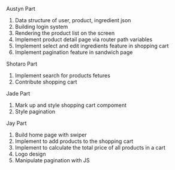 Austyn Part
1. Data structure of user, product, ingredient json
2. Building login system
3. Rendering the product list on the screen
4. Implement product detail page via router path variables
5. Implement select and edit ingredients feature in shopping cart
6. Implement pagination feature in sandwich page

Shotaro Part
1. Implement search for products fetures
2. Contribute shopping cart

Jade Part
1. Mark up and style shopping cart compoment
2. Style pagination

Jay Part
1. Build home page with swiper
2. Implement to add products to the shopping cart
3. Implement to calculate the total price of all products in a cart
4. Logo design
5. Manipulate pagination with JS
